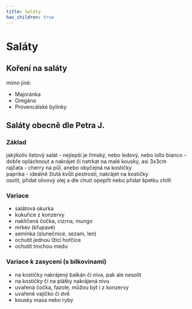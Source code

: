 ```yaml
---
title: Saláty
has_children: true
---
```


# Saláty

## Koření na saláty
mimo jiné:
- Majoránka
- Oregáno
- Provencálské bylinky

## Saláty obecně dle Petra J.

### Základ
jakýkoliv listový salát - nejlepší je římský, nebo ledový, nebo lollo bianco - dobře opláchnout a nakrájet či natrkat na malé kousky, asi 3x3cm  
rajčata - cherry na půl, anebo obyčejná na kostičky  
paprika - ideálně žlutá kvůli pestrosti, nakrájet na kostičky  
osolit, přidat olivový olej a dle chuti opepřit nebo přidat špetku chilli

### Variace
- salátová okurka
- kukuřice z konzervy
- naklíčená čočka, cizrna, mungo
- mrkev (křupavé)
- semínka (slunečnice, sezam, len)
- ochutit jednou lžící hořčice
- ochutit trochou medu

### Variace k zasycení (s bílkovinami)
- na kostičky nakrájený balkán či niva, pak ale nesolit
- na kostičky či na plátky nakrájená nivu
- uvařená čočka, fazole, můžou být i z konzervy
- uvařené vajíčko či dvě
- kousky masa nebo ryby
